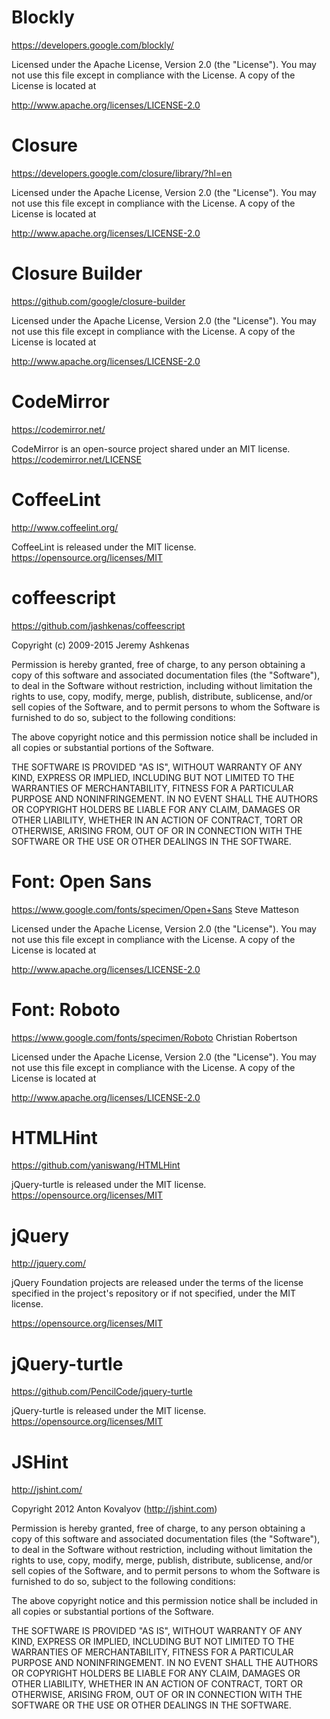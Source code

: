 # Blockly
<https://developers.google.com/blockly/>

Licensed under the Apache License, Version 2.0 (the "License").
You may not use this file except in compliance with the License.
A copy of the License is located at

<http://www.apache.org/licenses/LICENSE-2.0>

# Closure
<https://developers.google.com/closure/library/?hl=en>

Licensed under the Apache License, Version 2.0 (the "License").
You may not use this file except in compliance with the License.
A copy of the License is located at

<http://www.apache.org/licenses/LICENSE-2.0>

# Closure Builder
<https://github.com/google/closure-builder>

Licensed under the Apache License, Version 2.0 (the "License").
You may not use this file except in compliance with the License.
A copy of the License is located at

<http://www.apache.org/licenses/LICENSE-2.0>

# CodeMirror
<https://codemirror.net/>

CodeMirror is an open-source project shared under an MIT license.
<https://codemirror.net/LICENSE>

# CoffeeLint
<http://www.coffeelint.org/>

CoffeeLint is released under the MIT license.
<https://opensource.org/licenses/MIT>

# coffeescript
<https://github.com/jashkenas/coffeescript>

Copyright (c) 2009-2015 Jeremy Ashkenas

Permission is hereby granted, free of charge, to any person
obtaining a copy of this software and associated documentation
files (the "Software"), to deal in the Software without
restriction, including without limitation the rights to use,
copy, modify, merge, publish, distribute, sublicense, and/or sell
copies of the Software, and to permit persons to whom the
Software is furnished to do so, subject to the following
conditions:

The above copyright notice and this permission notice shall be
included in all copies or substantial portions of the Software.

THE SOFTWARE IS PROVIDED "AS IS", WITHOUT WARRANTY OF ANY KIND,
EXPRESS OR IMPLIED, INCLUDING BUT NOT LIMITED TO THE WARRANTIES
OF MERCHANTABILITY, FITNESS FOR A PARTICULAR PURPOSE AND
NONINFRINGEMENT. IN NO EVENT SHALL THE AUTHORS OR COPYRIGHT
HOLDERS BE LIABLE FOR ANY CLAIM, DAMAGES OR OTHER LIABILITY,
WHETHER IN AN ACTION OF CONTRACT, TORT OR OTHERWISE, ARISING
FROM, OUT OF OR IN CONNECTION WITH THE SOFTWARE OR THE USE OR
OTHER DEALINGS IN THE SOFTWARE.

# Font: Open Sans
<https://www.google.com/fonts/specimen/Open+Sans>
Steve Matteson

Licensed under the Apache License, Version 2.0 (the "License").
You may not use this file except in compliance with the License.
A copy of the License is located at

<http://www.apache.org/licenses/LICENSE-2.0>

# Font: Roboto
<https://www.google.com/fonts/specimen/Roboto>
Christian Robertson

Licensed under the Apache License, Version 2.0 (the "License").
You may not use this file except in compliance with the License.
A copy of the License is located at

<http://www.apache.org/licenses/LICENSE-2.0>

# HTMLHint
<https://github.com/yaniswang/HTMLHint>

jQuery-turtle is released under the MIT license.
<https://opensource.org/licenses/MIT>

# jQuery
<http://jquery.com/>

jQuery Foundation projects are released under the terms of the license specified in the project's repository or if not specified, under the MIT license.

<https://opensource.org/licenses/MIT>

# jQuery-turtle
<https://github.com/PencilCode/jquery-turtle>

jQuery-turtle is released under the MIT license.
<https://opensource.org/licenses/MIT>

# JSHint
<http://jshint.com/>

Copyright 2012 Anton Kovalyov (http://jshint.com)

Permission is hereby granted, free of charge, to any person obtaining
a copy of this software and associated documentation files (the
"Software"), to deal in the Software without restriction, including
without limitation the rights to use, copy, modify, merge, publish,
distribute, sublicense, and/or sell copies of the Software, and to
permit persons to whom the Software is furnished to do so, subject to
the following conditions:

The above copyright notice and this permission notice shall be
included in all copies or substantial portions of the Software.

THE SOFTWARE IS PROVIDED "AS IS", WITHOUT WARRANTY OF ANY KIND,
EXPRESS OR IMPLIED, INCLUDING BUT NOT LIMITED TO THE WARRANTIES OF
MERCHANTABILITY, FITNESS FOR A PARTICULAR PURPOSE AND
NONINFRINGEMENT. IN NO EVENT SHALL THE AUTHORS OR COPYRIGHT HOLDERS BE
LIABLE FOR ANY CLAIM, DAMAGES OR OTHER LIABILITY, WHETHER IN AN ACTION
OF CONTRACT, TORT OR OTHERWISE, ARISING FROM, OUT OF OR IN CONNECTION
WITH THE SOFTWARE OR THE USE OR OTHER DEALINGS IN THE SOFTWARE.
